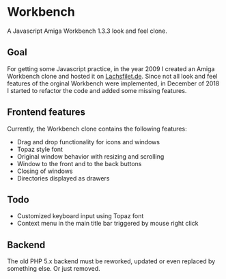 # Workbench
A Javascript Amiga Workbench 1.3.3 look and feel clone.

## Goal
For getting some Javascript practice, in the year 2009 I created an Amiga Workbench clone and hosted it on [Lachsfilet.de](http://www.lachsfilet.de/).
Since not all look and feel features of the orginal Workbench were implemented, in December of 2018 I started to refactor the code and added some missing features.

## Frontend features
Currently, the Workbench clone contains the following features:

* Drag and drop functionality for icons and windows
* Topaz style font
* Original window behavior with resizing and scrolling
* Window to the front and to the back buttons
* Closing of windows
* Directories displayed as drawers

## Todo

* Customized keyboard input using Topaz font
* Context menu in the main title bar triggered by mouse right click

## Backend

The old PHP 5.x backend must be reworked, updated or even replaced by something else. Or just removed.

